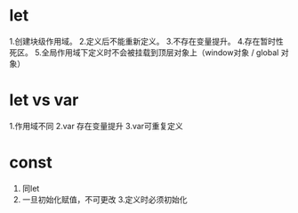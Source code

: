 # let
1.创建块级作用域。
2.定义后不能重新定义。
3.不存在变量提升。
4.存在暂时性死区。
5.全局作用域下定义时不会被挂载到顶层对象上（window对象 / global 对象）

# let vs var
1.作用域不同
2.var 存在变量提升
3.var可重复定义

# const
1. 同let
2. 一旦初始化赋值，不可更改
3.定义时必须初始化

